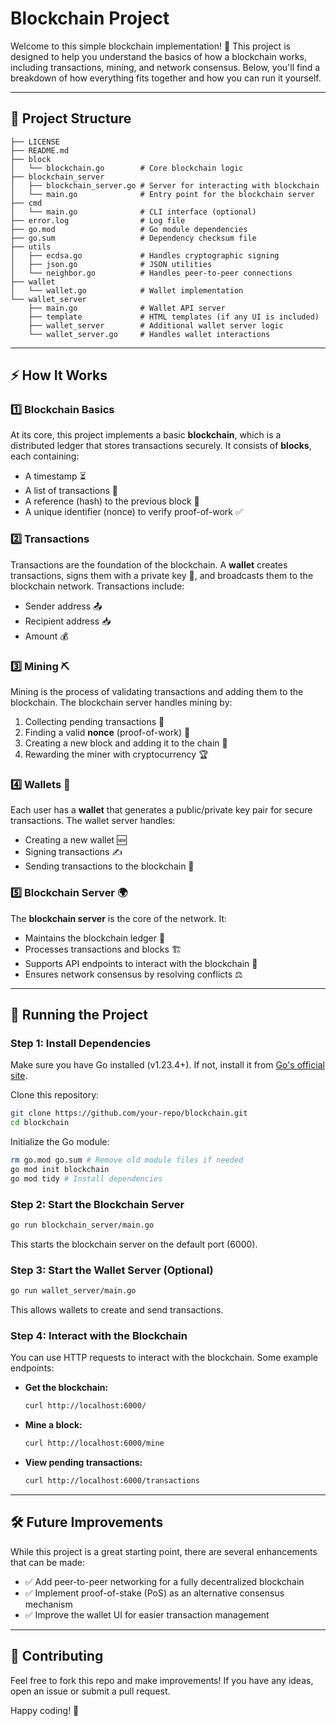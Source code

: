 # Blockchain Project

Welcome to this simple blockchain implementation! 🚀 This project is designed to help you understand the basics of how a blockchain works, including transactions, mining, and network consensus. Below, you'll find a breakdown of how everything fits together and how you can run it yourself.

---

## 📂 Project Structure

```
├── LICENSE
├── README.md
├── block
│   └── blockchain.go        # Core blockchain logic
├── blockchain_server
│   ├── blockchain_server.go # Server for interacting with blockchain
│   └── main.go              # Entry point for the blockchain server
├── cmd
│   └── main.go              # CLI interface (optional)
├── error.log                # Log file
├── go.mod                   # Go module dependencies
├── go.sum                   # Dependency checksum file
├── utils
│   ├── ecdsa.go             # Handles cryptographic signing
│   ├── json.go              # JSON utilities
│   └── neighbor.go          # Handles peer-to-peer connections
├── wallet
│   └── wallet.go            # Wallet implementation
└── wallet_server
    ├── main.go              # Wallet API server
    ├── template             # HTML templates (if any UI is included)
    ├── wallet_server        # Additional wallet server logic
    └── wallet_server.go     # Handles wallet interactions
```

---

## ⚡ How It Works

### 1️⃣ Blockchain Basics
At its core, this project implements a basic **blockchain**, which is a distributed ledger that stores transactions securely. It consists of **blocks**, each containing:
- A timestamp ⏳
- A list of transactions 📜
- A reference (hash) to the previous block 🔗
- A unique identifier (nonce) to verify proof-of-work ✅

### 2️⃣ Transactions
Transactions are the foundation of the blockchain. A **wallet** creates transactions, signs them with a private key 🔑, and broadcasts them to the blockchain network. Transactions include:
- Sender address 📤
- Recipient address 📥
- Amount 💰

### 3️⃣ Mining ⛏️
Mining is the process of validating transactions and adding them to the blockchain. The blockchain server handles mining by:
1. Collecting pending transactions 📌
2. Finding a valid **nonce** (proof-of-work) 🧩
3. Creating a new block and adding it to the chain 🔄
4. Rewarding the miner with cryptocurrency 🏆

### 4️⃣ Wallets 🔐
Each user has a **wallet** that generates a public/private key pair for secure transactions. The wallet server handles:
- Creating a new wallet 🆕
- Signing transactions ✍️
- Sending transactions to the blockchain 📡

### 5️⃣ Blockchain Server 🌍
The **blockchain server** is the core of the network. It:
- Maintains the blockchain ledger 📖
- Processes transactions and blocks 🏗️
- Supports API endpoints to interact with the blockchain 🔌
- Ensures network consensus by resolving conflicts ⚖️

---

## 🚀 Running the Project

### Step 1: Install Dependencies
Make sure you have Go installed (v1.23.4+). If not, install it from [Go's official site](https://go.dev/).

Clone this repository:
```bash
git clone https://github.com/your-repo/blockchain.git
cd blockchain
```

Initialize the Go module:
```bash
rm go.mod go.sum # Remove old module files if needed
go mod init blockchain
go mod tidy # Install dependencies
```

### Step 2: Start the Blockchain Server
```bash
go run blockchain_server/main.go
```
This starts the blockchain server on the default port (6000).

### Step 3: Start the Wallet Server (Optional)
```bash
go run wallet_server/main.go
```
This allows wallets to create and send transactions.

### Step 4: Interact with the Blockchain
You can use HTTP requests to interact with the blockchain. Some example endpoints:

- **Get the blockchain:**
  ```bash
  curl http://localhost:6000/
  ```
- **Mine a block:**
  ```bash
  curl http://localhost:6000/mine
  ```
- **View pending transactions:**
  ```bash
  curl http://localhost:6000/transactions
  ```

---

## 🛠️ Future Improvements
While this project is a great starting point, there are several enhancements that can be made:
- ✅ Add peer-to-peer networking for a fully decentralized blockchain
- ✅ Implement proof-of-stake (PoS) as an alternative consensus mechanism
- ✅ Improve the wallet UI for easier transaction management

---

## 🤝 Contributing
Feel free to fork this repo and make improvements! If you have any ideas, open an issue or submit a pull request.

Happy coding! 🚀

